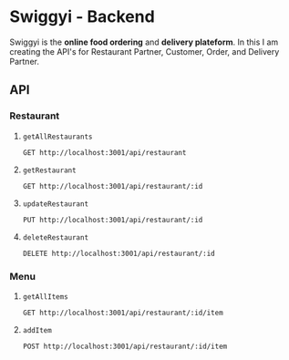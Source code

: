 # Swiggyi - Backend

<p>Swiggyi is the <b>online food ordering</b> and <b>delivery plateform</b>. In this I am creating the API's for Restaurant Partner, Customer, Order, and Delivery Partner.</p>

## API

### Restaurant

<ol>
  <li>
    <code>getAllRestaurants</code>

    GET http://localhost:3001/api/restaurant 
  </li>

  <li>
    <code>getRestaurant</code><br>

    GET http://localhost:3001/api/restaurant/:id  
  </li>

  <li>
    <code>updateRestaurant</code>
    
    PUT http://localhost:3001/api/restaurant/:id 
  </li>

  <li>
    <code>deleteRestaurant</code>
    
    DELETE http://localhost:3001/api/restaurant/:id 
  </li>
</ol>


### Menu

<ol>
  <li>
    <code>getAllItems</code>

    GET http://localhost:3001/api/restaurant/:id/item
  </li>

  <li>
    <code>addItem</code><br>

    POST http://localhost:3001/api/restaurant/:id/item  
  </li>

</ol>